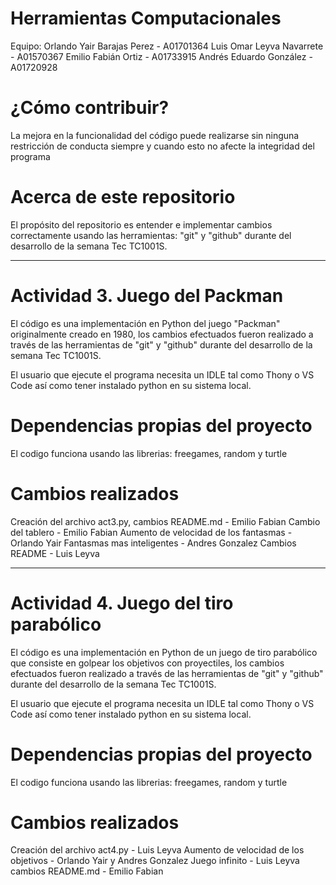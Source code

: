 # Herramientas Computacionales

Equipo:
Orlando Yair Barajas Perez - A01701364
Luis Omar Leyva Navarrete - A01570367
Emilio Fabián Ortiz - A01733915
Andrés Eduardo González - A01720928

# ¿Cómo contribuir?

La mejora en la funcionalidad del código puede realizarse sin ninguna restricción de conducta siempre y cuando esto no afecte la integridad del programa

# Acerca de este repositorio

El propósito del repositorio es entender e implementar cambios correctamente usando las herramientas: "git" y "github" durante del desarrollo de la semana Tec TC1001S.

-------------------------------------------------------------------------------------------------------------------------------------------------------------------

# Actividad 3. Juego del Packman

El código es una implementación en Python del juego "Packman" originalmente creado en 1980, los cambios efectuados fueron realizado a través de las herramientas de "git" y "github" durante del desarrollo de la semana Tec TC1001S.

El usuario que ejecute el programa necesita un IDLE tal como Thony o VS Code así como tener instalado python en su sistema local.

# Dependencias propias del proyecto

El codigo funciona usando las librerias: freegames, random y turtle

# Cambios realizados

Creación del archivo act3.py, cambios README.md - Emilio Fabian
Cambio del tablero - Emilio Fabian
Aumento de velocidad de los fantasmas - Orlando Yair
Fantasmas mas inteligentes - Andres Gonzalez
Cambios README - Luis Leyva

---------------------------------------------------------------------------------------------------------------------------------------------------------------------------

# Actividad 4. Juego del tiro parabólico

El código es una implementación en Python de un juego de tiro parabólico que consiste en golpear los objetivos con proyectiles, los cambios efectuados fueron realizado a través de las herramientas de "git" y "github" durante del desarrollo de la semana Tec TC1001S.

El usuario que ejecute el programa necesita un IDLE tal como Thony o VS Code así como tener instalado python en su sistema local.

# Dependencias propias del proyecto

El codigo funciona usando las librerias: freegames, random y turtle

# Cambios realizados

Creación del archivo act4.py - Luis Leyva 
Aumento de velocidad de los objetivos - Orlando Yair y Andres Gonzalez
Juego infinito - Luis Leyva
cambios README.md - Emilio Fabian

